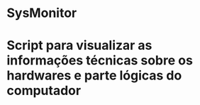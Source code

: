 # SysMonitor

# Script para visualizar as informações técnicas sobre os hardwares e parte lógicas do computador
